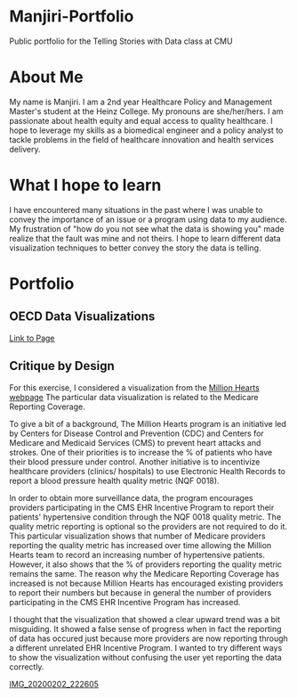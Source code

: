 # Manjiri-Portfolio
Public portfolio for the Telling Stories with Data class at CMU

# About Me
My name is Manjiri. I am a 2nd year Healthcare Policy and Management Master's student at the Heinz College. My pronouns are she/her/hers. I am passionate about health equity and equal access to quality healthcare. I hope to leverage my skills as a biomedical engineer and a policy analyst to tackle problems in the field of healthcare innovation and health services delivery. 

# What I hope to learn
I have encountered many situations in the past where I was unable to convey the importance of an issue or a program using data to my audience. My frustration of "how do you not see what the data is showing you" made realize that the fault was mine and not theirs. I hope to learn different data visualization techniques to better convey the story the data is telling. 

# Portfolio

## OECD Data Visualizations 
[Link to Page](/OECD_viz.md)

## Critique by Design 
For this exercise, I considered a visualization from the [Million Hearts webpage](https://millionhearts.hhs.gov/data-reports/data.html)
The particular data visualization is related to the Medicare Reporting Coverage. 

To give a bit of a background, The Million Hearts program is an initiative led by Centers for Disease Control and Prevention (CDC) and Centers for Medicare and Medicaid Services (CMS) to prevent heart attacks and strokes. One of their priorities is to increase the % of patients who have their blood pressure under control. Another initiative is to incentivize healthcare providers (clinics/ hospitals) to use Electronic Health Records to report a blood pressure health quality metric (NQF 0018). 

In order to obtain more surveillance data, the program encourages providers participating in the CMS EHR Incentive Program to report their patients' hypertensive condition through the NQF 0018 quality metric. The quality metric reporting is optional so the providers are not required to do it. This particular visualization shows that number of Medicare providers reporting the quality metric has increased over time allowing the Million Hearts team to record an increasing number of hypertensive patients. However, it also shows that the % of providers reporting the quality metric remains the same. The reason why the Medicare Reporting Coverage has increased is not because Million Hearts has encouraged existing providers to report their numbers but because in general the number of providers participating in the CMS EHR Incentive Program has increased. 

I thought that the visualization that showed a clear upward trend was a bit misguiding. It showed a false sense of progress when in fact the reporting of data has occured just because more providers are now reporting through a different unrelated EHR Incentive Program. I wanted to try different ways to show the visualization without confusing the user yet reporting the data correctly. 

[IMG_20200202_222605](https://user-images.githubusercontent.com/30089420/73625481-1478b780-4613-11ea-9a24-ea8f4f239fbf.jpg)


